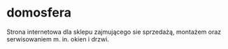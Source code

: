 # domosfera
Strona internetowa dla sklepu zajmującego sie sprzedażą, montażem oraz serwisowaniem m. in. okien i drzwi.
